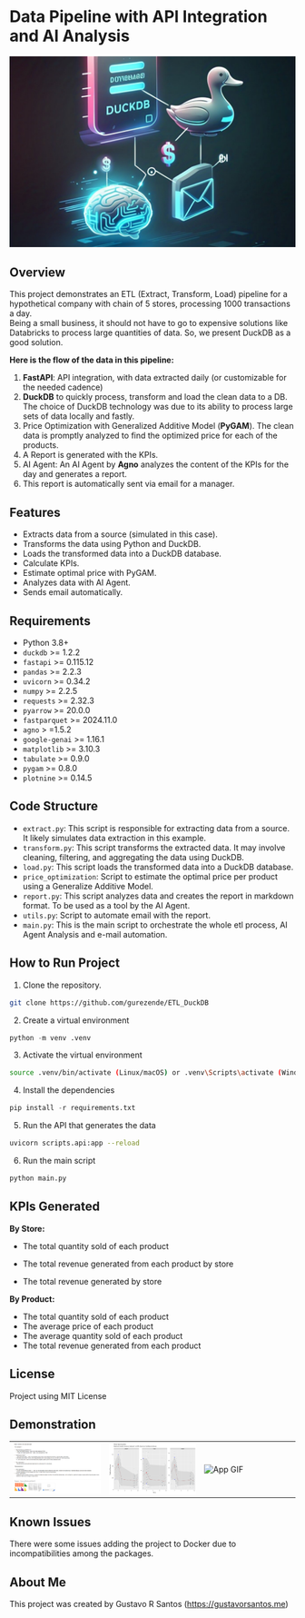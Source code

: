 # Data Pipeline with API Integration and AI Analysis
![](img/coverimage-wide.jpeg)

## Overview

This project demonstrates an ETL (Extract, Transform, Load) pipeline for a hypothetical company with chain of 5 stores, processing 1000 transactions a day. <br>
Being a small business, it should not have to go to expensive solutions like Databricks to process large quantities of data. So, we present DuckDB as a good solution.

**Here is the flow of the data in this pipeline:**

1. **FastAPI**: API integration, with data extracted daily (or customizable for the needed cadence)
2. **DuckDB** to quickly process, transform and load the clean data to a DB. The choice of DuckDB technology was due to its ability to process large sets of data locally and fastly.
3. Price Optimization with Generalized Additive Model (**PyGAM**). The clean data is promptly analyzed to find the optimized price for each of the products.
4. A Report is generated with the KPIs.
5. AI Agent: An AI Agent by **Agno** analyzes the content of the KPIs for the day and generates a report.
6. This report is automatically sent via email for a manager.

## Features

* Extracts data from a source (simulated in this case).
* Transforms the data using Python and DuckDB.
* Loads the transformed data into a DuckDB database.
* Calculate KPIs.
* Estimate optimal price with PyGAM.
* Analyzes data with AI Agent.
* Sends email automatically.


## Requirements

* Python 3.8+
* `duckdb` >= 1.2.2
* `fastapi` >= 0.115.12
* `pandas` >= 2.2.3
* `uvicorn` >= 0.34.2
* `numpy` >= 2.2.5
* `requests` >= 2.32.3
* `pyarrow` >= 20.0.0
* `fastparquet` >= 2024.11.0
* `agno` > =1.5.2
* `google-genai` >= 1.16.1
* `matplotlib` >= 3.10.3
* `tabulate` >= 0.9.0
* `pygam` >= 0.8.0
* `plotnine` >= 0.14.5

## Code Structure

* `extract.py`: This script is responsible for extracting data from a source. It likely simulates data extraction in this example.
* `transform.py`: This script transforms the extracted data. It may involve cleaning, filtering, and aggregating the data using DuckDB.
* `load.py`: This script loads the transformed data into a DuckDB database.
* `price_optimization`: Script to estimate the optimal price per product using a Generalize Additive Model.
* `report.py`: This script analyzes data and creates the report in markdown format. To be used as a tool by the AI Agent.
* `utils.py`: Script to automate email with the report.
* `main.py`: This is the main script to orchestrate the whole etl process, AI Agent Analysis and e-mail automation.

## How to Run Project

1. Clone the repository.
  
```bash
git clone https://github.com/gurezende/ETL_DuckDB
```

2. Create a virtual environment

```python
python -m venv .venv
```
  
3. Activate the virtual environment
  
```bash
source .venv/bin/activate (Linux/macOS) or .venv\Scripts\activate (Windows)
```

4. Install the dependencies
  
 ```python
pip install -r requirements.txt
 ```

5. Run the API that generates the data

```bash
uvicorn scripts.api:app --reload
```

6. Run the main script

```bash
python main.py
```

## KPIs Generated

**By Store:**<br>

* The total quantity sold of each product <br>

* The total revenue generated from each product by store <br>
* The total revenue generated by store <br>

**By Product:**<br>

* The total quantity sold of each product<br>
* The average price of each product<br>
* The average quantity sold of each product<br>
* The total revenue generated from each product<br>

## License

Project using MIT License

## Demonstration

<table>
  <tr>
    <td width="33%"><img src="img/E-mail_Report.png" alt="e-mail Report"></td>
    <td width="33%"><img src="img/price_optimization.png" alt="Price Optimization"></td>
    <td width="33%"><img src="img/API_DuckDB.gif" alt="App GIF"></td>
  </tr>
</table>

## Known Issues

There were some issues adding the project to Docker due to incompatibilities among the packages.

## About Me

This project was created by Gustavo R Santos (https://gustavorsantos.me)